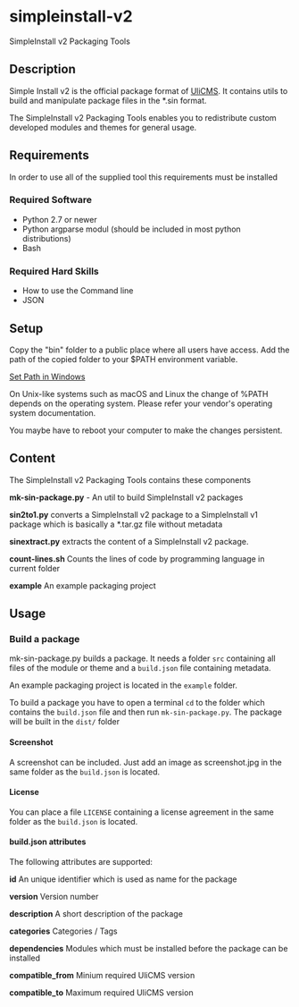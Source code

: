 # simpleinstall-v2

SimpleInstall v2 Packaging Tools

## Description

Simple Install v2 is the official package format of [UliCMS](https://en.ulicms.de).
It contains utils to build and manipulate package files in the *.sin format.

The SimpleInstall v2 Packaging Tools enables you to redistribute custom developed modules and themes for general usage.

## Requirements
 
In order to use all of the supplied tool this requirements must be installed

### Required Software

* Python 2.7 or newer
* Python argparse modul (should be included in most  python distributions)
* Bash

### Required Hard Skills
* How to use the Command line
* JSON 

## Setup
Copy the "bin" folder to a public place where all users have access.
Add the path of the copied folder to your $PATH environment variable.

[Set Path in Windows](https://www.computerhope.com/issues/ch000549.htm)

On Unix-like systems such as macOS and Linux the change of %PATH depends on the operating system. Please refer your vendor's operating system documentation.

You maybe have to reboot your computer to make the changes persistent.

## Content

The SimpleInstall v2 Packaging Tools contains these components

**mk-sin-package.py** - An util to build SimpleInstall v2 packages

**sin2to1.py** converts a SimpleInstall v2 package to a SimpleInstall v1 package which is basically a *.tar.gz file without metadata

**sinextract.py** extracts the content of a SimpleInstall v2 package.

**count-lines.sh**
Counts the lines of code by programming language in current folder

**example** An example packaging project

## Usage

### Build a package

mk-sin-package.py builds a package.
It needs a folder `src` containing all files of the module or theme and a `build.json` file containing metadata.

An example packaging project is located in the `example` folder.

To build a package you have to open a terminal `cd` to the folder which contains the `build.json` file and then run `mk-sin-package.py`.
The package will be built in the `dist/` folder

#### Screenshot

A screenshot can be included.
Just add an image as screenshot.jpg in the same folder as the `build.json` is located.

#### License

You can place a file `LICENSE` containing a license agreement in the same folder as the `build.json` is located.

#### build.json attributes

The following attributes are supported:

**id** An unique identifier which is used as name for the package

**version** Version number

**description** A short description of the package

**categories** Categories / Tags

**dependencies** Modules which must be installed before the package can be installed

**compatible_from** Minium required UliCMS version

**compatible_to** Maximum required UliCMS version